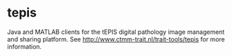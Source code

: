 # tepis

Java and MATLAB clients for the tEPIS digital pathology image management and sharing platform. See http://www.ctmm-trait.nl/trait-tools/tepis for more information. 
